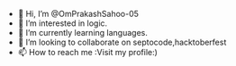 - 👋 Hi, I’m @OmPrakashSahoo-05
- 👀 I’m interested in logic.
- 🌱 I’m currently learning languages.
- 💞️ I’m looking to collaborate on septocode,hacktoberfest
- 📫 How to reach me :Visit my profile:)

<!---
OmPrakashSahoo-05/OmPrakashSahoo-05 is a ✨ special ✨ repository because its `README.md` (this file) appears on your GitHub profile.
You can click the Preview link to take a look at your changes.
--->
